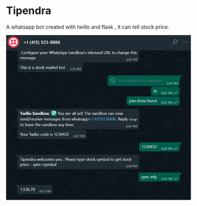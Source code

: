 # Tipendra
 A whatsapp bot created with twillo and flask , it can tell stock price.

 ![outpit screenshot](output.png)
